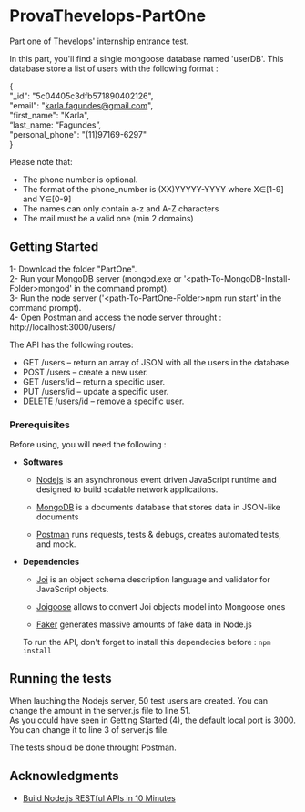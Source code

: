 # ProvaThevelops-PartOne
Part one of Thevelops' internship entrance test.

In this part, you'll find a single mongoose database named 'userDB'.
This database store a list of users with the following format :

{  
    "_id": "5c04405c3dfb571890402126",  
    "email": "karla.fagundes@gmail.com",  
    "first_name": "Karla",  
    “last_name: “Fagundes”,  
    "personal_phone": "(11)97169-6297"  
}  

Please note that:
  - The phone number is optional.
  - The format of the phone_number is (XX)YYYYY-YYYY  where X∈[1-9] and Y∈[0-9]
  - The names can only contain a-z and A-Z characters
  - The mail must be a valid one (min 2 domains)



## Getting Started

1- Download the folder "PartOne".  
2- Run your MongoDB server (mongod.exe or '\<path-To-MongoDB-Install-Folder>mongod' in the command prompt).  
3- Run the node server ('\<path-To-PartOne-Folder>npm run start' in the command prompt).  
4- Open Postman and access the node server throught : http://localhost:3000/users/  
  
  
The API has the following routes:
  - GET​ /users – return an array of JSON with all the users in the database.  
  - POST ​/users – create a new user.  
  - GET ​/users/id – return a specific user.  
  - PUT ​/users/id – update a specific user.  
  - DELETE ​/users/id – remove a specific user.  



### Prerequisites

Before using, you will need the following :  
- **Softwares**

  * [Nodejs](https://nodejs.org/en/)
is an asynchronous event driven JavaScript runtime and designed to build scalable network applications.

  * [MongoDB](https://www.mongodb.com/download-center/community)
is a documents database that stores data in JSON-like documents

  * [Postman](https://www.getpostman.com/apps)
runs requests, tests & debugs, creates automated tests, and mock.  

- **Dependencies**

  * [Joi](https://github.com/hapijs/joi#introduction)
  is an object schema description language and validator for JavaScript objects.
  
    
  * [Joigoose](https://github.com/yoitsro/joigoose#joigoose)
  allows to convert Joi objects model into Mongoose ones
   
    
  * [Faker](https://github.com/marak/Faker.js/#fakerjs---generate-massive-amounts-of-fake-data-in-the-browser-and-nodejs)
  generates massive amounts of fake data in Node.js
    
  To run the API, don't forget to install this dependecies before :
    ```npm install```




## Running the tests

When lauching the Nodejs server, 50 test users are created.
You can change the amount in the server.js file to line 51.  
As you could have seen in Getting Started (4), the default local port is 3000. You can change it to line 3 of server.js file.

The tests should be done throught Postman.


## Acknowledgments

* [Build Node.js RESTful APIs in 10 Minutes](https://www.codementor.io/olatundegaruba/nodejs-restful-apis-in-10-minutes-q0sgsfhbd)

